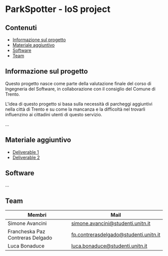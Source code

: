 # ParkSpotter - IoS project

## Contenuti
- [Informazione sul progetto](#informazione-sul-progetto)
- [Materiale aggiuntivo](#materiale-aggiuntivo)
- [Software](#software)
- [Team](#team)

## Informazione sul progetto

Questo progetto nasce come parte della valutazione finale del corso di Ingegneria del Software, in collaborazione con il consiglio del Comune di Trento.

L'idea di questo progetto si basa sulla necessità di parcheggi aggiuntivi nella città di Trento e su come la mancanza e la difficoltà nel trovarli influenzino ai cittadini utenti di questo servizio.

...

## Materiale aggiuntivo

- [Deliverable 1](https://drive.google.com/file/d/1-U9Qs-R62hhlDsfEF_xKfBnsElQSBEwh/view?usp=sharing)
- [Deliverable 2](https://drive.google.com/file/d/1AugQc6SxgkbxE_T7bx_v3QYGHiE_N4zO/view?usp=sharing)

## Software
...

## Team
| Membri        | Mail |
|--|--|
| Simone Avancini | simone.avancini@studenti.unitn.it |
| Francheska Paz Contreras Delgado | fp.contrerasdelgado@studenti.unitn.it |
| Luca Bonaduce | luca.bonaduce@studenti.unitn.it |
